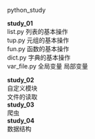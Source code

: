 python_study  


**study_01**  
      list.py  列表的基本操作  
      tup.py   元组的基本操作  
      fun.py   函数的基本操作  
      dict.py  字典的基本操作    
      var_file.py 全局变量 局部变量  


**study_02**  
   自定义模块  
   文件的读取  
**study_03**  
   爬虫  
**study_04**  
   数据结构

  
